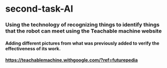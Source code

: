 # second-task-AI
### Using the technology of recognizing things to identify things that the robot can meet using the Teachable machine website 
#### Adding different pictures from what was previously added to verify the effectiveness of its work.
#### https://teachablemachine.withgoogle.com/?ref=futurepedia
